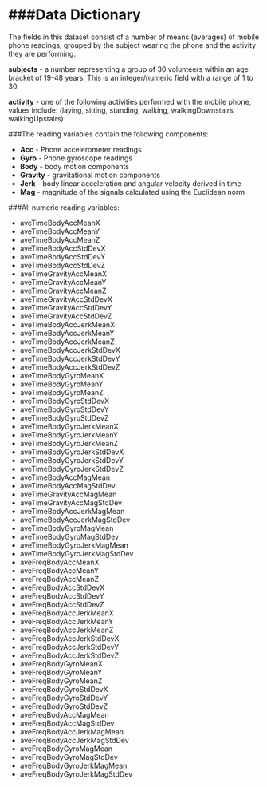 ###Data Dictionary
====================================
The fields in this dataset consist of a number of means (averages) of mobile phone readings, grouped by the subject wearing the phone and the activity they are performing.

**subjects** - a number representing a group of 30 volunteers within an age bracket of 19-48 years.  This is an integer/numeric field with a range of 1 to 30.

**activity** - one of the following activities performed with the mobile phone, values include: (laying, sitting, standing, walking, walkingDownstairs, walkingUpstairs)


###The reading variables contain the following components:
- **Acc** - Phone accelerometer readings
- **Gyro** - Phone gyroscope readings
- **Body** - body motion components
- **Gravity** - gravitational motion components
- **Jerk** - body linear acceleration and angular velocity derived in time
- **Mag** - magnitude of the signals calculated using the Euclidean norm

###All numeric reading variables:
- aveTimeBodyAccMeanX 
- aveTimeBodyAccMeanY
- aveTimeBodyAccMeanZ
- aveTimeBodyAccStdDevX
- aveTimeBodyAccStdDevY
- aveTimeBodyAccStdDevZ
- aveTimeGravityAccMeanX
- aveTimeGravityAccMeanY
- aveTimeGravityAccMeanZ
- aveTimeGravityAccStdDevX
- aveTimeGravityAccStdDevY
- aveTimeGravityAccStdDevZ
- aveTimeBodyAccJerkMeanX
- aveTimeBodyAccJerkMeanY
- aveTimeBodyAccJerkMeanZ
- aveTimeBodyAccJerkStdDevX
- aveTimeBodyAccJerkStdDevY
- aveTimeBodyAccJerkStdDevZ
- aveTimeBodyGyroMeanX
- aveTimeBodyGyroMeanY
- aveTimeBodyGyroMeanZ
- aveTimeBodyGyroStdDevX
- aveTimeBodyGyroStdDevY
- aveTimeBodyGyroStdDevZ
- aveTimeBodyGyroJerkMeanX
- aveTimeBodyGyroJerkMeanY
- aveTimeBodyGyroJerkMeanZ
- aveTimeBodyGyroJerkStdDevX
- aveTimeBodyGyroJerkStdDevY
- aveTimeBodyGyroJerkStdDevZ
- aveTimeBodyAccMagMean
- aveTimeBodyAccMagStdDev
- aveTimeGravityAccMagMean
- aveTimeGravityAccMagStdDev
- aveTimeBodyAccJerkMagMean
- aveTimeBodyAccJerkMagStdDev
- aveTimeBodyGyroMagMean
- aveTimeBodyGyroMagStdDev
- aveTimeBodyGyroJerkMagMean
- aveTimeBodyGyroJerkMagStdDev
- aveFreqBodyAccMeanX
- aveFreqBodyAccMeanY
- aveFreqBodyAccMeanZ
- aveFreqBodyAccStdDevX
- aveFreqBodyAccStdDevY
- aveFreqBodyAccStdDevZ
- aveFreqBodyAccJerkMeanX
- aveFreqBodyAccJerkMeanY
- aveFreqBodyAccJerkMeanZ
- aveFreqBodyAccJerkStdDevX
- aveFreqBodyAccJerkStdDevY
- aveFreqBodyAccJerkStdDevZ
- aveFreqBodyGyroMeanX
- aveFreqBodyGyroMeanY
- aveFreqBodyGyroMeanZ
- aveFreqBodyGyroStdDevX
- aveFreqBodyGyroStdDevY
- aveFreqBodyGyroStdDevZ
- aveFreqBodyAccMagMean
- aveFreqBodyAccMagStdDev
- aveFreqBodyAccJerkMagMean
- aveFreqBodyAccJerkMagStdDev
- aveFreqBodyGyroMagMean
- aveFreqBodyGyroMagStdDev
- aveFreqBodyGyroJerkMagMean
- aveFreqBodyGyroJerkMagStdDev
